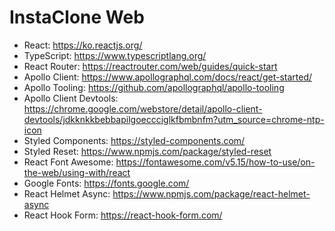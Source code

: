 # InstaClone Web

- React: https://ko.reactjs.org/
- TypeScript: https://www.typescriptlang.org/
- React Router: https://reactrouter.com/web/guides/quick-start
- Apollo Client: https://www.apollographql.com/docs/react/get-started/
- Apollo Tooling: https://github.com/apollographql/apollo-tooling
- Apollo Client Devtools: https://chrome.google.com/webstore/detail/apollo-client-devtools/jdkknkkbebbapilgoeccciglkfbmbnfm?utm_source=chrome-ntp-icon
- Styled Components: https://styled-components.com/
- Styled Reset: https://www.npmjs.com/package/styled-reset
- React Font Awesome: https://fontawesome.com/v5.15/how-to-use/on-the-web/using-with/react
- Google Fonts: https://fonts.google.com/
- React Helmet Async: https://www.npmjs.com/package/react-helmet-async
- React Hook Form: https://react-hook-form.com/
